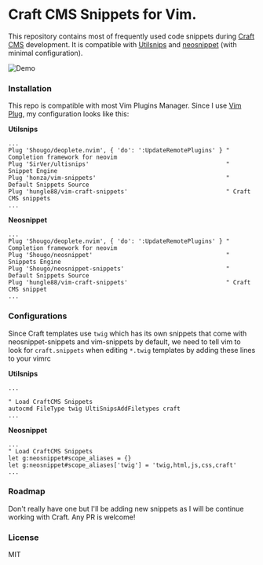 # Craft CMS Snippets for Vim.

This repository contains most of frequently used code snippets during [Craft CMS](https://craftcms.com/) development.
It is compatible with [Utilsnips](https://github.com/SirVer/ultisnips) and [neosnippet](https://github.com/Shougo/neosnippet.vim) (with minimal configuration).

![Demo](demo.gif)

### Installation
This repo is compatible with most Vim Plugins Manager. Since I use [Vim Plug](https://github.com/junegunn/vim-plug), my configuration looks like this:

**Utilsnips**

```
...
Plug 'Shougo/deoplete.nvim', { 'do': ':UpdateRemotePlugins' } " Completion framework for neovim
Plug 'SirVer/ultisnips'                                       " Snippet Engine
Plug 'honza/vim-snippets'                                     " Default Snippets Source
Plug 'hungle88/vim-craft-snippets'                            " Craft CMS snippets
...
```

**Neosnippet**

```
...
Plug 'Shougo/deoplete.nvim', { 'do': ':UpdateRemotePlugins' } " Completion framework for neovim
Plug 'Shougo/neosnippet'                                      " Snippets Engine
Plug 'Shougo/neosnippet-snippets'                             " Default Snippets Source
Plug 'hungle88/vim-craft-snippets'                            " Craft CMS snippet
...
```
### Configurations
Since Craft templates use `twig` which has its own snippets that come with neosnippet-snippets and vim-snippets by default, we need to
tell vim to look for `craft.snippets` when editing `*.twig` templates by adding these lines to your vimrc

**Utilsnips**
```
...

" Load CraftCMS Snippets
autocmd FileType twig UltiSnipsAddFiletypes craft
...
```

**Neosnippet**

```
...
" Load CraftCMS Snippets
let g:neosnippet#scope_aliases = {}
let g:neosnippet#scope_aliases['twig'] = 'twig,html,js,css,craft'
...
```

### Roadmap
Don't really have one but I'll be adding new snippets as I will be continue working with Craft. 
Any PR is welcome!

### License
MIT